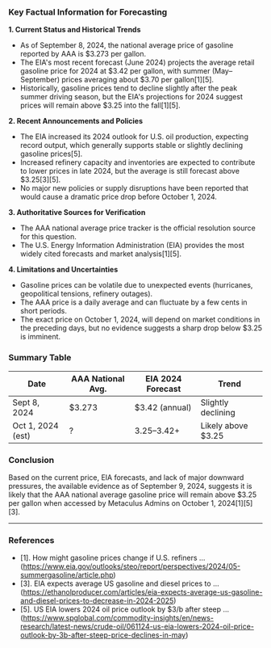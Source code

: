 ### Key Factual Information for Forecasting

**1. Current Status and Historical Trends**
- As of September 8, 2024, the national average price of gasoline reported by AAA is $3.273 per gallon.
- The EIA's most recent forecast (June 2024) projects the average retail gasoline price for 2024 at $3.42 per gallon, with summer (May–September) prices averaging about $3.70 per gallon[1][5].
- Historically, gasoline prices tend to decline slightly after the peak summer driving season, but the EIA's projections for 2024 suggest prices will remain above $3.25 into the fall[1][5].

**2. Recent Announcements and Policies**
- The EIA increased its 2024 outlook for U.S. oil production, expecting record output, which generally supports stable or slightly declining gasoline prices[5].
- Increased refinery capacity and inventories are expected to contribute to lower prices in late 2024, but the average is still forecast above $3.25[3][5].
- No major new policies or supply disruptions have been reported that would cause a dramatic price drop before October 1, 2024.

**3. Authoritative Sources for Verification**
- The AAA national average price tracker is the official resolution source for this question.
- The U.S. Energy Information Administration (EIA) provides the most widely cited forecasts and market analysis[1][5].

**4. Limitations and Uncertainties**
- Gasoline prices can be volatile due to unexpected events (hurricanes, geopolitical tensions, refinery outages).
- The AAA price is a daily average and can fluctuate by a few cents in short periods.
- The exact price on October 1, 2024, will depend on market conditions in the preceding days, but no evidence suggests a sharp drop below $3.25 is imminent.

### Summary Table

| Date              | AAA National Avg. | EIA 2024 Forecast | Trend                |
|-------------------|-------------------|-------------------|----------------------|
| Sept 8, 2024      | $3.273            | $3.42 (annual)    | Slightly declining   |
| Oct 1, 2024 (est) | ?                 | $3.25–$3.42+      | Likely above $3.25   |

### Conclusion

Based on the current price, EIA forecasts, and lack of major downward pressures, the available evidence as of September 9, 2024, suggests it is likely that the AAA national average gasoline price will remain above $3.25 per gallon when accessed by Metaculus Admins on October 1, 2024[1][5][3].

---

### References

- [1]. How might gasoline prices change if U.S. refiners ... (https://www.eia.gov/outlooks/steo/report/perspectives/2024/05-summergasoline/article.php)
- [3]. EIA expects average US gasoline and diesel prices to ... (https://ethanolproducer.com/articles/eia-expects-average-us-gasoline-and-diesel-prices-to-decrease-in-2024-2025)
- [5]. US EIA lowers 2024 oil price outlook by $3/b after steep ... (https://www.spglobal.com/commodity-insights/en/news-research/latest-news/crude-oil/061124-us-eia-lowers-2024-oil-price-outlook-by-3b-after-steep-price-declines-in-may)